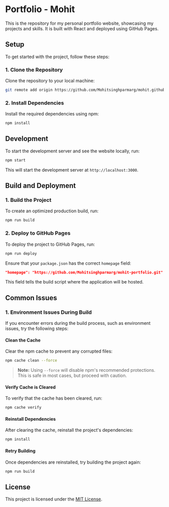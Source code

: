 

# Portfolio - Mohit

This is the repository for my personal portfolio website, showcasing my projects and skills. It is built with React and deployed using GitHub Pages.


## Setup

To get started with the project, follow these steps:

### 1. Clone the Repository

Clone the repository to your local machine:

```bash
git remote add origin https://github.com/Mohitsinghparmarg/mohit.github.io.git

```

### 2. Install Dependencies

Install the required dependencies using npm:

```bash
npm install
```

## Development

To start the development server and see the website locally, run:

```bash
npm start
```

This will start the development server at `http://localhost:3000`.

## Build and Deployment

### 1. Build the Project

To create an optimized production build, run:

```bash
npm run build
```

### 2. Deploy to GitHub Pages

To deploy the project to GitHub Pages, run:

```bash
npm run deploy
```

Ensure that your `package.json` has the correct `homepage` field:

```json
"homepage": "https://github.com/Mohitsinghparmarg/mohit-portfolio.git"
```

This field tells the build script where the application will be hosted.

## Common Issues

### 1. Environment Issues During Build

If you encounter errors during the build process, such as environment issues, try the following steps:

#### Clean the Cache

Clear the npm cache to prevent any corrupted files:

```bash
npm cache clean --force
```

> **Note:** Using `--force` will disable npm's recommended protections. This is safe in most cases, but proceed with caution.

#### Verify Cache is Cleared

To verify that the cache has been cleared, run:

```bash
npm cache verify
```

#### Reinstall Dependencies

After clearing the cache, reinstall the project's dependencies:

```bash
npm install
```

#### Retry Building

Once dependencies are reinstalled, try building the project again:

```bash
npm run build
```

## License

This project is licensed under the [MIT License](https://choosealicense.com/licenses/mit/).
